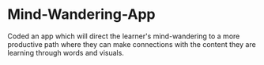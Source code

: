 # Mind-Wandering-App
Coded an app which will direct the learner's mind-wandering to a more productive path where they can make connections with the content they are learning through words and visuals.
